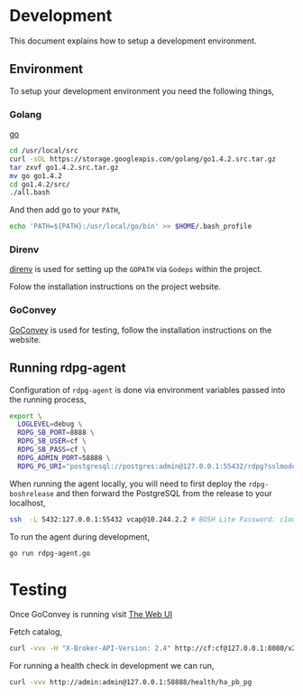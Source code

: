 # Development

This document explains how to setup a development environment.

## Environment 

To setup your development environment you need the following things,

### Golang

[go](http://golang.org)

```sh
cd /usr/local/src
curl -sOL https://storage.googleapis.com/golang/go1.4.2.src.tar.gz
tar zxvf go1.4.2.src.tar.gz
mv go go1.4.2
cd go1.4.2/src/
./all.bash
```

And then add go to your `PATH`,

```sh
echo 'PATH=${PATH}:/usr/local/go/bin' >> $HOME/.bash_profile
```

### Direnv

[direnv](http://direnv.net) is used for setting up the `GOPATH` via `Godeps` within the project.

Folow the installation instructions on the project website.

### GoConvey

[GoConvey](http://goconvey.co) is used for testing, follow the installation 
instructions on the website.

## Running rdpg-agent

Configuration of `rdpg-agent` is done via environment variables passed into the running process,

```sh
export \
  LOGLEVEL=debug \
  RDPG_SB_PORT=8888 \
  RDPG_SB_USER=cf \
  RDPG_SB_PASS=cf \
  RDPG_ADMIN_PORT=58888 \
  RDPG_PG_URI="postgresql://postgres:admin@127.0.0.1:55432/rdpg?sslmode=disable&connect_timeout=5&fallback_application_name=rdpg-agent" 
```

When running the agent locally, you will need to first deploy the 
`rdpg-boshrelease` and then forward the PostgreSQL from the release to your localhost,

```sh
ssh  -L 5432:127.0.0.1:55432 vcap@10.244.2.2 # BOSH Lite Password: c1oudc0w
```

To run the agent during development,

```sh
go run rdpg-agent.go
```
# Testing
Once GoConvey is running visit [The Web UI](http://127.0.0.1:8080)

Fetch catalog,

```sh
curl -vvv -H "X-Broker-API-Version: 2.4" http://cf:cf@127.0.0.1:8080/v2/catalog
```

For running a health check in development we can run,

```sh
curl -vvv http://admin:admin@127.0.0.1:58888/health/ha_pb_pg
```
